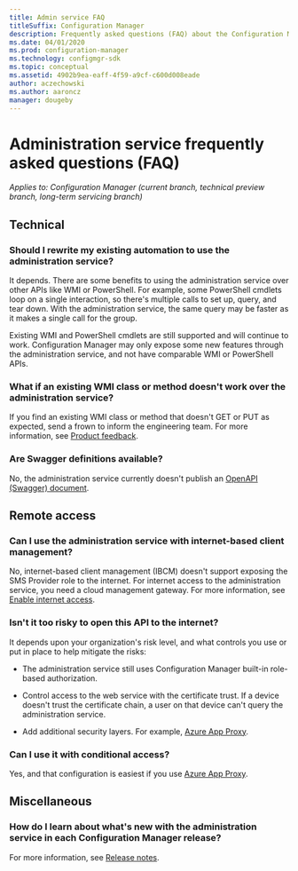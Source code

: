 ```yaml
---
title: Admin service FAQ
titleSuffix: Configuration Manager
description: Frequently asked questions (FAQ) about the Configuration Manager administration service
ms.date: 04/01/2020
ms.prod: configuration-manager
ms.technology: configmgr-sdk
ms.topic: conceptual
ms.assetid: 4902b9ea-eaff-4f59-a9cf-c600d008eade
author: aczechowski
ms.author: aaroncz
manager: dougeby
---
```


# Administration service frequently asked questions (FAQ)

*Applies to: Configuration Manager (current branch, technical preview branch, long-term servicing branch)*

## Technical

### Should I rewrite my existing automation to use the administration service?

It depends. There are some benefits to using the administration service over other APIs like WMI or PowerShell. For example, some PowerShell cmdlets loop on a single interaction, so there's multiple calls to set up, query, and tear down. With the administration service, the same query may be faster as it makes a single call for the group.

Existing WMI and PowerShell cmdlets are still supported and will continue to work. Configuration Manager may only expose some new features through the administration service, and not have comparable WMI or PowerShell APIs.

### What if an existing WMI class or method doesn't work over the administration service?

If you find an existing WMI class or method that doesn't GET or PUT as expected, send a frown to inform the engineering team. For more information, see [Product feedback](../../core/understand/product-feedback.md).

### Are Swagger definitions available?

No, the administration service currently doesn't publish an [OpenAPI (Swagger) document](https://apidocs.microsoft.com/).

## Remote access

### Can I use the administration service with internet-based client management?

No, internet-based client management (IBCM) doesn't support exposing the SMS Provider role to the internet. For internet access to the administration service, you need a cloud management gateway. For more information, see [Enable internet access](set-up.md#enable-internet-access).

### Isn't it too risky to open this API to the internet?

It depends upon your organization's risk level, and what controls you use or put in place to help mitigate the risks:

- The administration service still uses Configuration Manager built-in role-based authorization.

- Control access to the web service with the certificate trust. If a device doesn't trust the certificate chain, a user on that device can't query the administration service.

- Add additional security layers. For example, [Azure App Proxy](/azure/active-directory/manage-apps/application-proxy).

### Can I use it with conditional access?

Yes, and that configuration is easiest if you use [Azure App Proxy](/azure/active-directory/manage-apps/application-proxy).

## Miscellaneous

### How do I learn about what's new with the administration service in each Configuration Manager release?

For more information, see [Release notes](release-notes.md).